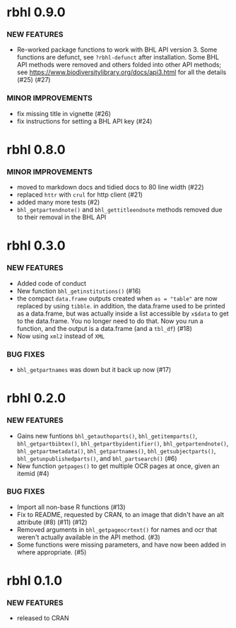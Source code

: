rbhl 0.9.0
===============

### NEW FEATURES

* Re-worked package functions to work with BHL API version 3. Some functions are defunct, see `?rbhl-defunct` after installation. Some BHL API methods were removed and others folded into other API methods; see https://www.biodiversitylibrary.org/docs/api3.html for all the details (#25) (#27)

### MINOR IMPROVEMENTS

* fix missing title in vignette (#26)
* fix instructions for setting a BHL API key (#24)


rbhl 0.8.0
===============

### MINOR IMPROVEMENTS

* moved to markdown docs and tidied docs to 80 line width (#22)
* replaced `httr` with `crul` for http client (#21)
* added many more tests (#2)
* `bhl_getpartendnote()` and `bhl_gettitleendnote` methods removed
due to their removal in the BHL API

rbhl 0.3.0
===============

### NEW FEATURES

* Added code of conduct
* New function `bhl_getinstitutions()` (#16)
* the compact `data.frame` outputs created when `as = "table"` are now
replaced by using `tibble`. in addition, the data.frame used to be
printed as a data.frame, but was actually inside a list accessible by
`x$data` to get to the data.frame. You no longer need to do that. Now
you run a function, and the output is a data.frame (and a `tbl_df`) (#18)
* Now using `xml2` instead of `XML`

### BUG FIXES

* `bhl_getpartnames` was down but it back up now (#17)


rbhl 0.2.0
===============

### NEW FEATURES

* Gains new funtions `bhl_getauthoparts()`, `bhl_getitemparts()`,
`bhl_getpartbibtex()`, `bhl_getpartbyidentifier()`, `bhl_getpartendnote()`,
`bhl_getpartmetadata()`, `bhl_getpartnames()`, `bhl_getsubjectparts()`,
`bhl_getunpublishedparts()`, and `bhl_partsearch()` (#6)
* New function `getpages()` to get multiple OCR pages at once, given
an itemid (#4)

### BUG FIXES

* Import all non-base R functions (#13)
* Fix to README, requested by CRAN, to an image that didn't have an alt
attribute (#8) (#11) (#12)
* Removed arguments in `bhl_getpageocrtext()` for names and ocr that
weren't actually available in the API method. (#3)
* Some functions were missing parameters, and have now been added in where
appropriate. (#5)

rbhl 0.1.0
===============

### NEW FEATURES

* released to CRAN
